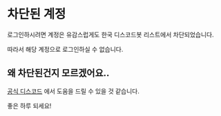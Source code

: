 # 차단된 계정

로그인하시려면 계정은 유감스럽게도 한국 디스코드봇 리스트에서 차단되었습니다.

따라서 해당 계정으로 로그인하실 수 없습니다.

## 왜 차단된건지 모르겠어요..

[공식 디스코드](https://koreanbots.dev/discord) 에서 도움을 드릴 수 있을 것 같습니다.


좋은 하루 되세요!
